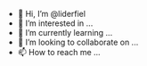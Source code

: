 - 👋 Hi, I’m @liderfiel
- 👀 I’m interested in ...
- 🌱 I’m currently learning ...
- 💞️ I’m looking to collaborate on ...
- 📫 How to reach me ...

<!---
liderfiel/liderfiel is a ✨ special ✨ repository because its `README.md` (this file) appears on your GitHub profile.
You can click the Preview link to take a look at your changes.
--->
